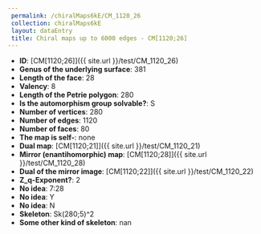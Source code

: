 ```yaml
--- 
 permalink: /chiralMaps6kE/CM_1120_26 
 collection: chiralMaps6kE
 layout: dataEntry
 title: Chiral maps up to 6000 edges - CM[1120;26]
---
```


- **ID**: [CM[1120;26]]({{ site.url }}/test/CM_1120_26)
- **Genus of the underlying surface**: 381
- **Length of the face**: 28
- **Valency**: 8
- **Length of the Petrie polygon**: 280
- **Is the automorphism group solvable?**: S
- **Number of vertices**: 280
- **Number of edges**: 1120
- **Number of faces**: 80
- **The map is self-**: none
- **Dual map**: [CM[1120;21]]({{ site.url }}/test/CM_1120_21)
- **Mirror (enantihomorphic) map**: [CM[1120;28]]({{ site.url }}/test/CM_1120_28)
- **Dual of the mirror image**: [CM[1120;22]]({{ site.url }}/test/CM_1120_22)
- **Z_q-Exponent?**: 2
- **No idea**:  7:28
- **No idea**: Y
- **No idea**: N
- **Skeleton**: Sk(280;5)^2
- **Some other kind of skeleton**: nan
